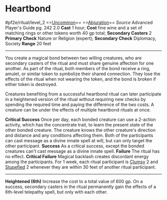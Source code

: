 # Heartbond
#pf2e/ritual/level_2
==[Uncommon](rules/traits/uncommon.md)== ==[Abjuration](rules/traits/abjuration.md)==
*Source* Advanced Player's Guide pg. 242 2.0
**Cast** 1 hour; **Cost** fine wine and a set of matching rings or other tokens worth 40 gp total; **Secondary Casters** 2
**Primary Check** Nature or Religion (expert); **Secondary Check** Diplomacy, Society
**Range** 20 feet

---
You create a magical bond between two willing creatures, who are secondary casters of the ritual and must share genuine affection for one another. As part of the ritual, both members of the bond receive a ring, amulet, or similar token to symbolize their shared connection. They lose the effects of the ritual when not wearing the token, and the bond is broken if either token is destroyed.

Creatures benefiting from a successful heartbond ritual can later participate in a heightened version of the ritual without requiring new checks by spending the required time and paying the difference of the two costs. A creature can be under the effects of multiple heartbond rituals at once.

**Critical Success** Once per day, each bonded creature can use a 2-action activity, which has the concentrate trait, to learn the present state of the other bonded creature. The creature knows the other creature's direction and distance and any conditions affecting them. Both of the participants can cast message as a divine innate spell at will, but can only target the other participant.
**Success** As a critical success, except the bonded creatures can't cast message as a divine innate spell.
**Failure** The ritual has no effect.
**Critical Failure** Magical backlash creates discordant energy among the participants. For 1 week, each ritual participant is [Clumsy](../../../Conditions/Clumsy.md) 2 and [Stupefied](../../../Conditions/Stupefied.md) 2 whenever they are within 30 feet of another ritual participant.

<hr>

**Heightened (6th)** Increase the cost to a total value of 600 gp. On a success, secondary casters in the ritual permanently gain the effects of a 6th-level telepathy spell, but only with each other.